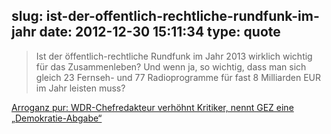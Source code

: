 slug: ist-der-offentlich-rechtliche-rundfunk-im-jahr
date: 2012-12-30 15:11:34
type: quote
---

> Ist der öffentlich-rechtliche Rundfunk im Jahr 2013 wirklich wichtig für das Zusammenleben? Und wenn ja, so wichtig, dass man sich gleich 23 Fernseh- und 77 Radioprogramme für fast 8 Milliarden EUR im Jahr leisten muss?

[Arroganz pur: WDR-Chefredakteur verhöhnt Kritiker, nennt GEZ eine „Demokratie-Abgabe“](http://deutsche-wirtschafts-nachrichten.de/2012/12/30/arroganz-pur-wdr-chefredakteur-verhoehnt-kritiker-nennt-gez-eine-demokratieabgabe/)
